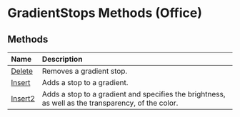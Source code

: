 
# GradientStops Methods (Office)

## Methods



|**Name**|**Description**|
|:-----|:-----|
|[Delete](3f31656a-498d-57d1-1464-b2439718ef89.md)|Removes a gradient stop.|
|[Insert](98aec7ed-44f9-c9b4-7a1a-e5b9a1d26d95.md)|Adds a stop to a gradient.|
|[Insert2](bd9ed41d-eaeb-d3aa-6a8a-e38e2bfb9a17.md)|Adds a stop to a gradient and specifies the brightness, as well as the transparency, of the color.|
